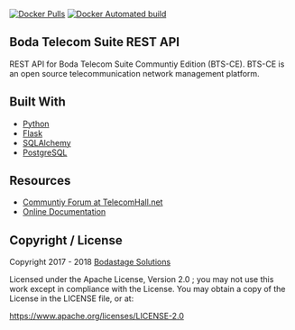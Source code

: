 [![Docker Pulls](https://img.shields.io/docker/pulls/bodastage/bts-ce-api-server.svg)]() [![Docker Automated build](https://img.shields.io/docker/automated/bodastage/bts-ce-api-server.svg)]()

## Boda Telecom Suite  REST API
REST API for Boda Telecom Suite Communtiy Edition (BTS-CE). BTS-CE is an open source telecommunication network management platform.


## Built With
- [Python](https://www.python.org)
- [Flask](http://flask.pocoo.org/)
- [SQLAlchemy](https://www.sqlalchemy.org/)
- [PostgreSQL](https://www.postgresql.org/)

## Resources

* [Communtiy Forum at TelecomHall.net](http://telecomHall.net)
* [Online Documentation](http://bts.bodastage.org)

## Copyright / License
Copyright 2017 - 2018 [Bodastage Solutions](http://www.bodastage.com)

Licensed under the Apache License, Version 2.0 ; you may not use this work except in compliance with the License. You may obtain a copy of the License in the LICENSE file, or at:

https://www.apache.org/licenses/LICENSE-2.0


